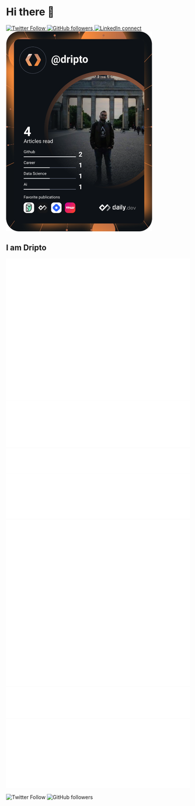 # Hi there 👋

<div align="left">
    <a href="https://twitter.com/driptaroop">
        <img alt="Twitter Follow" src="https://img.shields.io/twitter/follow/driptaroop?style=for-the-badge">
    </a>
    <a href="https://github.com/driptaroop">
        <img alt="GitHub followers" src="https://img.shields.io/github/followers/driptaroop?style=for-the-badge">
    </a>
    <a href="https://www.linkedin.com/in/driptaroop/">
        <img alt="LinkedIn connect" src="https://img.shields.io/badge/LinkedIn-%E2%98%86-0077B5?style=for-the-badge&logo=LinkedIn">
    </a>
    <a href="https://app.daily.dev/dripto">
        <img src="https://github.com/driptaroop/driptaroop/blob/main/devcard.svg" width="400" alt="Driptaroop Das's Dev Card"/>
    </a>
</div>

## I am Dripto

![Metrics](https://raw.githubusercontent.com/driptaroop/driptaroop/main/github-metrics.svg)
![language](https://raw.githubusercontent.com/driptaroop/driptaroop/main/language.svg)
![achievements](https://raw.githubusercontent.com/driptaroop/driptaroop/main/achievements.svg)
![habits](https://raw.githubusercontent.com/driptaroop/driptaroop/main/habits.svg)
![stackoverflow](https://raw.githubusercontent.com/driptaroop/driptaroop/main/stackoverflow.svg)
![twitter](https://raw.githubusercontent.com/driptaroop/driptaroop/main/twitter.svg)
![wakatime](https://raw.githubusercontent.com/driptaroop/driptaroop/main/wakatime.svg)


![Twitter Follow](https://img.shields.io/twitter/follow/driptaroop?style=social)
![GitHub followers](https://img.shields.io/github/followers/driptaroop?style=social)
